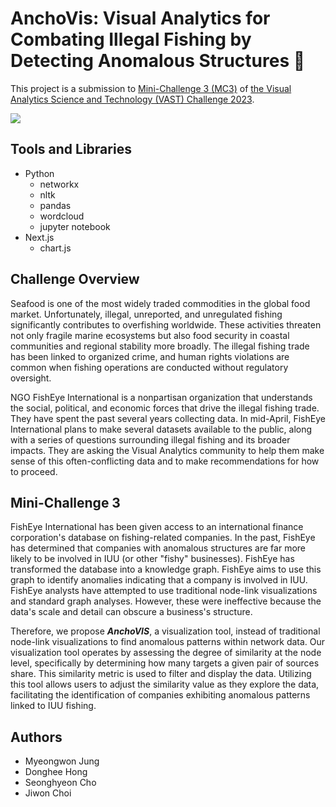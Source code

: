 # AnchoVis: Visual Analytics for Combating Illegal Fishing by Detecting Anomalous Structures :fishing_pole_and_fish:

This project is a submission to [Mini-Challenge 3 (MC3)](https://vast-challenge.github.io/2023/MC3.html) of [the Visual Analytics Science and Technology (VAST) Challenge 2023](https://vast-challenge.github.io/2023/index.html).

<img src="https://github.com/IDCLab-VAST-Challenge-2023/VAST-Challenge-2023-MC3/assets/64757426/382b35ce-9bd2-4281-8de5-c119c26d7cf5">

## Tools and Libraries

- Python
  - networkx
  - nltk
  - pandas
  - wordcloud
  - jupyter notebook
- Next.js
  - chart.js

## Challenge Overview

Seafood is one of the most widely traded commodities in the global food market.
Unfortunately, illegal, unreported, and unregulated fishing significantly contributes to overfishing worldwide. These activities threaten not only fragile marine ecosystems but also food security in coastal communities and regional stability more broadly. The illegal fishing trade has been linked to organized crime, and human rights violations are common when fishing operations are conducted without regulatory oversight.

NGO FishEye International is a nonpartisan organization that understands the social, political, and economic forces that drive the illegal fishing trade. They have spent the past several years collecting data. In mid-April, FishEye International plans to make several datasets available to the public, along with a series of questions surrounding illegal fishing and its broader impacts. They are asking the Visual Analytics community to help them make sense of this often-conflicting data and to make recommendations for how to proceed.

## Mini-Challenge 3

FishEye International has been given access to an international finance corporation's database on fishing-related companies. In the past, FishEye has determined that companies with anomalous structures are far more likely to be involved in IUU (or other "fishy" businesses). FishEye has transformed the database into a knowledge graph. FishEye aims to use this graph to identify anomalies indicating that a company is involved in IUU. FishEye analysts have attempted to use traditional node-link visualizations and standard graph analyses. However, these were ineffective because the data's scale and detail can obscure a business's structure.

Therefore, we propose _<strong>AnchoVIS</strong>_, a visualization tool, instead of traditional node-link visualizations to find anomalous patterns within network data. Our visualization tool operates by assessing the degree of similarity at the node level, specifically by determining how many targets a given pair of sources share. This similarity metric is used to filter and display the data. Utilizing this tool allows users to adjust the similarity value as they explore the data, facilitating the identification of companies exhibiting anomalous patterns linked to IUU fishing.

## Authors

- Myeongwon Jung
- Donghee Hong
- Seonghyeon Cho
- Jiwon Choi
